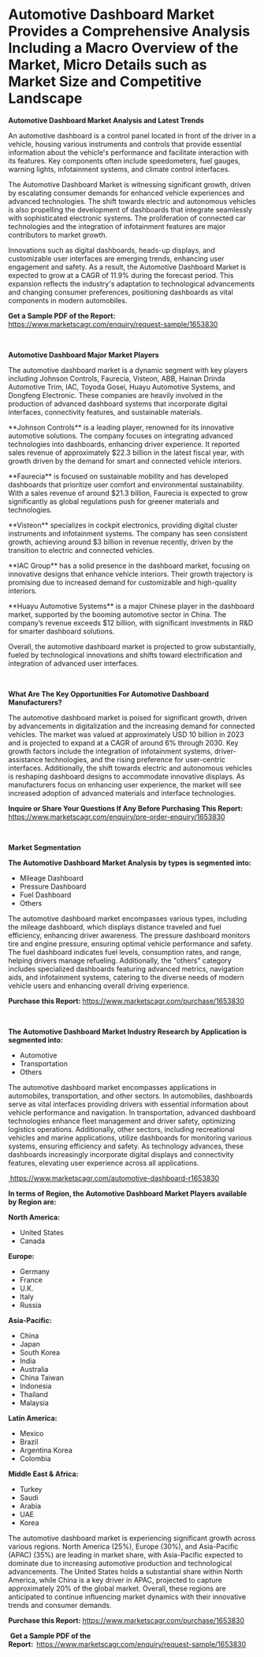<p><h1>Automotive Dashboard Market Provides a Comprehensive Analysis Including a Macro Overview of the Market, Micro Details such as Market Size and Competitive Landscape</h1></p><p><strong>Automotive Dashboard Market Analysis and Latest Trends</strong></p>
<p><p>An automotive dashboard is a control panel located in front of the driver in a vehicle, housing various instruments and controls that provide essential information about the vehicle's performance and facilitate interaction with its features. Key components often include speedometers, fuel gauges, warning lights, infotainment systems, and climate control interfaces.</p><p>The Automotive Dashboard Market is witnessing significant growth, driven by escalating consumer demands for enhanced vehicle experiences and advanced technologies. The shift towards electric and autonomous vehicles is also propelling the development of dashboards that integrate seamlessly with sophisticated electronic systems. The proliferation of connected car technologies and the integration of infotainment features are major contributors to market growth.</p><p>Innovations such as digital dashboards, heads-up displays, and customizable user interfaces are emerging trends, enhancing user engagement and safety. As a result, the Automotive Dashboard Market is expected to grow at a CAGR of 11.9% during the forecast period. This expansion reflects the industry's adaptation to technological advancements and changing consumer preferences, positioning dashboards as vital components in modern automobiles.</p></p>
<p><strong>Get a Sample PDF of the Report:&nbsp;</strong> <a href="https://www.marketscagr.com/enquiry/request-sample/1653830?utm_campaign=3556&utm_medium=2&utm_source=Github&utm_content=ia&utm_term=16042025&utm_id=automotive-dashboard">https://www.marketscagr.com/enquiry/request-sample/1653830</a></p>
<p>&nbsp;</p>
<p><strong>Automotive Dashboard Major Market Players</strong></p>
<p><p>The automotive dashboard market is a dynamic segment with key players including Johnson Controls, Faurecia, Visteon, ABB, Hainan Drinda Automotive Trim, IAC, Toyoda Gosei, Huayu Automotive Systems, and Dongfeng Electronic. These companies are heavily involved in the production of advanced dashboard systems that incorporate digital interfaces, connectivity features, and sustainable materials.</p><p>**Johnson Controls** is a leading player, renowned for its innovative automotive solutions. The company focuses on integrating advanced technologies into dashboards, enhancing driver experience. It reported sales revenue of approximately $22.3 billion in the latest fiscal year, with growth driven by the demand for smart and connected vehicle interiors.</p><p>**Faurecia** is focused on sustainable mobility and has developed dashboards that prioritize user comfort and environmental sustainability. With a sales revenue of around $21.3 billion, Faurecia is expected to grow significantly as global regulations push for greener materials and technologies.</p><p>**Visteon** specializes in cockpit electronics, providing digital cluster instruments and infotainment systems. The company has seen consistent growth, achieving around $3 billion in revenue recently, driven by the transition to electric and connected vehicles.</p><p>**IAC Group** has a solid presence in the dashboard market, focusing on innovative designs that enhance vehicle interiors. Their growth trajectory is promising due to increased demand for customizable and high-quality interiors.</p><p>**Huayu Automotive Systems** is a major Chinese player in the dashboard market, supported by the booming automotive sector in China. The company’s revenue exceeds $12 billion, with significant investments in R&D for smarter dashboard solutions.</p><p>Overall, the automotive dashboard market is projected to grow substantially, fueled by technological innovations and shifts toward electrification and integration of advanced user interfaces.</p></p>
<p>&nbsp;</p>
<p><strong>What Are The Key Opportunities For Automotive Dashboard Manufacturers?</strong></p>
<p><p>The automotive dashboard market is poised for significant growth, driven by advancements in digitalization and the increasing demand for connected vehicles. The market was valued at approximately USD 10 billion in 2023 and is projected to expand at a CAGR of around 6% through 2030. Key growth factors include the integration of infotainment systems, driver-assistance technologies, and the rising preference for user-centric interfaces. Additionally, the shift towards electric and autonomous vehicles is reshaping dashboard designs to accommodate innovative displays. As manufacturers focus on enhancing user experience, the market will see increased adoption of advanced materials and interface technologies.</p></p>
<p><strong>Inquire or Share Your Questions If Any Before Purchasing This Report:</strong> <a href="https://www.marketscagr.com/enquiry/pre-order-enquiry/1653830?utm_campaign=3556&utm_medium=2&utm_source=Github&utm_content=ia&utm_term=16042025&utm_id=automotive-dashboard">https://www.marketscagr.com/enquiry/pre-order-enquiry/1653830</a></p>
<p>&nbsp;</p>
<p><strong>Market Segmentation</strong></p>
<p><strong>The Automotive Dashboard Market Analysis by types is segmented into:</strong></p>
<p><ul><li>Mileage Dashboard</li><li>Pressure Dashboard</li><li>Fuel Dashboard</li><li>Others</li></ul></p>
<p><p>The automotive dashboard market encompasses various types, including the mileage dashboard, which displays distance traveled and fuel efficiency, enhancing driver awareness. The pressure dashboard monitors tire and engine pressure, ensuring optimal vehicle performance and safety. The fuel dashboard indicates fuel levels, consumption rates, and range, helping drivers manage refueling. Additionally, the "others" category includes specialized dashboards featuring advanced metrics, navigation aids, and infotainment systems, catering to the diverse needs of modern vehicle users and enhancing overall driving experience.</p></p>
<p><strong>Purchase this Report:&nbsp;</strong><a href="https://www.marketscagr.com/purchase/1653830?utm_campaign=3556&utm_medium=2&utm_source=Github&utm_content=ia&utm_term=16042025&utm_id=automotive-dashboard">https://www.marketscagr.com/purchase/1653830</a></p>
<p>&nbsp;</p>
<p><strong>The Automotive Dashboard Market Industry Research by Application is segmented into:</strong></p>
<p><ul><li>Automotive</li><li>Transportation</li><li>Others</li></ul></p>
<p><p>The automotive dashboard market encompasses applications in automobiles, transportation, and other sectors. In automobiles, dashboards serve as vital interfaces providing drivers with essential information about vehicle performance and navigation. In transportation, advanced dashboard technologies enhance fleet management and driver safety, optimizing logistics operations. Additionally, other sectors, including recreational vehicles and marine applications, utilize dashboards for monitoring various systems, ensuring efficiency and safety. As technology advances, these dashboards increasingly incorporate digital displays and connectivity features, elevating user experience across all applications.</p></p>
<p><a href="https://www.marketscagr.com/automotive-dashboard-r1653830?utm_campaign=3556&utm_medium=2&utm_source=Github&utm_content=ia&utm_term=16042025&utm_id=automotive-dashboard">&nbsp;https://www.marketscagr.com/automotive-dashboard-r1653830</a></p>
<p><strong>In terms of Region, the Automotive Dashboard Market Players available by Region are:</strong></p>
<p>
    <p> <strong> North America: </strong>
        <ul>
            <li>United States</li>
            <li>Canada</li>
        </ul>
        </p> 
    <p> <strong> Europe: </strong>
        <ul>
            <li>Germany</li>
            <li>France</li>
            <li>U.K.</li>
            <li>Italy</li>
            <li>Russia</li>
        </ul>
        </p> 
    <p> <strong> Asia-Pacific: </strong>
        <ul>
            <li>China</li>
            <li>Japan</li>
            <li>South Korea</li>
            <li>India</li>
            <li>Australia</li>
            <li>China Taiwan</li>
            <li>Indonesia</li>
            <li>Thailand</li>
            <li>Malaysia</li>
        </ul>
        </p> 
    <p> <strong> Latin America: </strong>
        <ul>
            <li>Mexico</li>
            <li>Brazil</li>
            <li>Argentina Korea</li>
            <li>Colombia</li>
        </ul>
        </p> 
    <p> <strong> Middle East & Africa: </strong>
        <ul>
            <li>Turkey</li>
            <li>Saudi</li>
            <li>Arabia</li>
            <li>UAE</li>
            <li>Korea</li>
        </ul>
    </p>
    </p>
<p><p>The automotive dashboard market is experiencing significant growth across various regions. North America (25%), Europe (30%), and Asia-Pacific (APAC) (35%) are leading in market share, with Asia-Pacific expected to dominate due to increasing automotive production and technological advancements. The United States holds a substantial share within North America, while China is a key driver in APAC, projected to capture approximately 20% of the global market. Overall, these regions are anticipated to continue influencing market dynamics with their innovative trends and consumer demands.</p></p>
<p><strong>Purchase this Report: </strong><a href="https://www.marketscagr.com/purchase/1653830?utm_campaign=3556&utm_medium=2&utm_source=Github&utm_content=ia&utm_term=16042025&utm_id=automotive-dashboard">https://www.marketscagr.com/purchase/1653830</a></p>
<p>&nbsp;<strong>Get a Sample PDF of the Report:&nbsp;&nbsp;</strong><a href="https://www.marketscagr.com/enquiry/request-sample/1653830?utm_campaign=3556&utm_medium=2&utm_source=Github&utm_content=ia&utm_term=16042025&utm_id=automotive-dashboard">https://www.marketscagr.com/enquiry/request-sample/1653830</a></p>
<p><strong></strong></p>
<p><p></p><p></p><p></p></p>